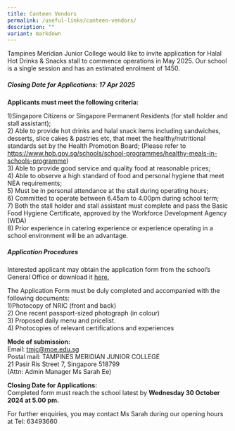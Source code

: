 ```yaml
---
title: Canteen Vendors
permalink: /useful-links/canteen-vendors/
description: ""
variant: markdown
---
```

Tampines Meridian Junior College would like to invite application for Halal Hot Drinks &amp; Snacks stall to commence operations in May 2025. Our school is a single session and has an estimated enrolment of 1450.

##### Closing Date for Applications: 17 Apr 2025

**Applicants must meet the following criteria:**

1)Singapore Citizens or Singapore Permanent Residents (for stall holder and stall assistant);<br>
2) Able to provide hot drinks and halal snack items including sandwiches, desserts, slice cakes &amp; pastries etc, that meet the healthy/nutritional standards set by the Health Promotion Board; (Please refer to https://www.hpb.gov.sg/schools/school-programmes/healthy-meals-in-schools-programme)<br>
3) Able to provide good service and quality food at reasonable prices;<br>
4) Able to observe a high standard of food and personal hygiene that meet NEA requirements;<br> 
5) Must be in personal attendance at the stall during operating hours;<br>
6) Committed to operate between 6.45am to 4.00pm during school term;<br> 
7) Both the stall holder and stall assistant must complete and pass the Basic Food Hygiene Certificate, approved by the Workforce Development Agency (WDA)<br>
8) Prior experience in catering experience or experience operating in a school environment will be an advantage.

##### Application Procedures
Interested applicant may obtain the application form from the school’s General Office or download it [here.](/files/Useful%20Links/application_for_canteen_stall_in_existing_school.pdf)

The Application Form must be duly completed and accompanied with the following documents:<br>
1)Photocopy of NRIC (front and back)<br>
2) One recent passport-sized photograph (in colour)<br>
3) Proposed daily menu and pricelist.<br>
4) Photocopies of relevant certifications and experiences<br>

**Mode of submission:**<br>
Email: tmjc@moe.edu.sg<br>
Postal mail: TAMPINES MERIDIAN JUNIOR COLLEGE<br>
21 Pasir Ris Street 7,  Singapore 518799<br> (Attn: Admin Manager Ms Sarah Ee)

**Closing Date for Applications:** <br>
Completed form must reach the school latest by **Wednesday 30 October 2024 at 5.00 pm.**

For further enquiries, you may contact Ms Sarah during our opening hours at Tel: 63493660